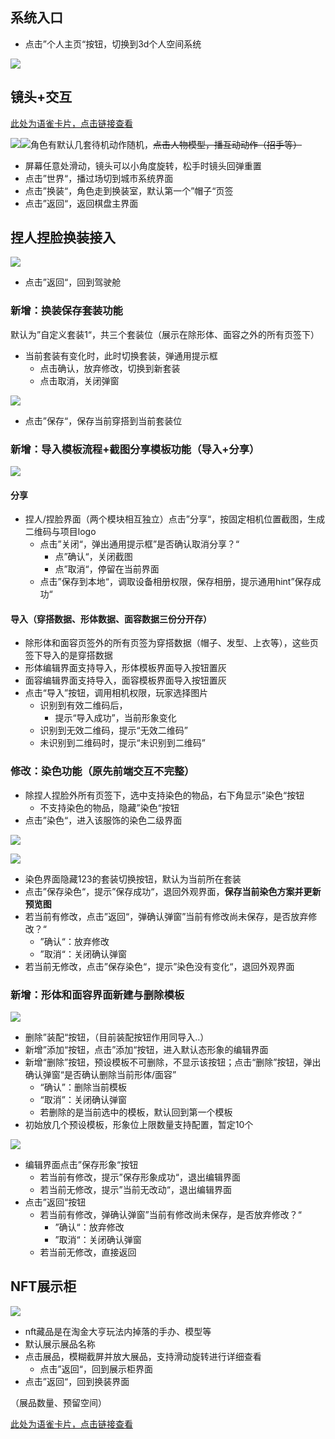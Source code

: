 ## 系统入口
+ 点击”个人主页“按钮，切换到3d个人空间系统

![](https://cdn.nlark.com/yuque/0/2024/png/26927517/1732161107319-325f83ac-a6a0-43f3-b273-c0e090bca85c.png)

## 镜头+交互
[此处为语雀卡片，点击链接查看](https://www.yuque.com/zdlwma/kxyozs/govkic0g24bcpvoe#FDslF)

![](https://cdn.nlark.com/yuque/0/2024/png/26927517/1732157575696-107f6a05-b3f2-4542-b184-bfc660e828b8.png)![](https://cdn.nlark.com/yuque/0/2024/png/26927517/1732167331203-5fdc4159-42ce-483d-8a1f-cb4861d519bb.png)角色有默认几套待机动作随机，~~点击人物模型，播互动动作（招手等）~~

+ 屏幕任意处滑动，镜头可以小角度旋转，松手时镜头回弹重置
+ 点击”世界“，播过场切到城市系统界面
+ 点击”换装“，角色走到换装室，默认第一个”帽子“页签
+ 点击”返回“，返回棋盘主界面

## 捏人捏脸换装接入
![](https://cdn.nlark.com/yuque/0/2024/png/26927517/1732158388036-871a58ae-581a-4230-87f3-c21fed36d675.png)

+ 点击”返回“，回到驾驶舱

### 新增：换装保存套装功能
默认为”自定义套装1“，共三个套装位（展示在除形体、面容之外的所有页签下）

+ 当前套装有变化时，此时切换套装，弹通用提示框
    - 点击确认，放弃修改，切换到新套装
    - 点击取消，关闭弹窗

![](https://cdn.nlark.com/yuque/0/2024/png/26927517/1731655528017-cc1c46c1-9ceb-4d14-92bc-b9cb3e8a299d.png)

+ 点击”保存“，保存当前穿搭到当前套装位

### 新增：导入模板流程+截图分享模板功能（导入+分享）
![](https://cdn.nlark.com/yuque/0/2024/png/26927517/1732166340099-cce1a361-13e8-439f-88cb-1b50417b9785.png)

#### 分享
+ 捏人/捏脸界面（两个模块相互独立）点击”分享“，按固定相机位置截图，生成二维码与项目logo
    - 点击”关闭“，弹出通用提示框”是否确认取消分享？“
        * 点”确认“，关闭截图
        * 点”取消“，停留在当前界面
    - 点击”保存到本地“，调取设备相册权限，保存相册，提示通用hint”保存成功“

#### 导入（穿搭数据、形体数据、面容数据三份分开存）
+ 除形体和面容页签外的所有页签为穿搭数据（帽子、发型、上衣等），这些页签下导入的是穿搭数据
+ 形体编辑界面支持导入，形体模板界面导入按钮置灰
+ 面容编辑界面支持导入，面容模板界面导入按钮置灰
+ 点击“导入”按钮，调用相机权限，玩家选择图片
    - 识别到有效二维码后，
        * 提示“导入成功”，当前形象变化
    - 识别到无效二维码，提示“无效二维码”
    - 未识别到二维码时，提示“未识别到二维码”

### 修改：染色功能（原先前端交互不完整）
+ 除捏人捏脸外所有页签下，选中支持染色的物品，右下角显示”染色“按钮
    - 不支持染色的物品，隐藏”染色“按钮
+ 点击”染色“，进入该服饰的染色二级界面

![](https://cdn.nlark.com/yuque/0/2024/png/26927517/1733291458525-3cc13e88-a5bd-4b3b-9084-3132e264bc7c.png)

![](https://cdn.nlark.com/yuque/0/2024/png/26927517/1733133692289-75683166-9d33-4da2-95de-96d879738c42.png)

+ 染色界面隐藏123的套装切换按钮，默认为当前所在套装
+ 点击”保存染色“，提示”保存成功“，退回外观界面，**保存当前染色方案并更新预览图**
+ 若当前有修改，点击”返回“，弹确认弹窗”当前有修改尚未保存，是否放弃修改？“
    - ”确认“：放弃修改
    - ”取消“：关闭确认弹窗
+ 若当前无修改，点击”保存染色“，提示”染色没有变化“，退回外观界面

### 新增：形体和面容界面新建与删除模板
![](https://cdn.nlark.com/yuque/0/2024/png/26927517/1733197996772-7b3de431-4b3d-4290-b334-3f001aee1ed8.png)

+ 删除”装配“按钮，（目前装配按钮作用同导入..）
+ 新增”添加“按钮，点击”添加“按钮，进入默认态形象的编辑界面
+ 新增“删除”按钮，预设模板不可删除，不显示该按钮；点击“删除”按钮，弹出确认弹窗“是否确认删除当前形体/面容”
    - “确认”：删除当前模板
    - “取消”：关闭确认弹窗
    - 若删除的是当前选中的模板，默认回到第一个模板
+ 初始放几个预设模板，形象位上限数量支持配置，暂定10个

![](https://cdn.nlark.com/yuque/0/2024/png/26927517/1733194174887-cc5b6012-74b6-4070-ab76-09b521d07850.png)

+ 编辑界面点击”保存形象“按钮
    - 若当前有修改，提示”保存形象成功“，退出编辑界面
    - 若当前无修改，提示”当前无改动“，退出编辑界面
+ 点击”返回“按钮
    - 若当前有修改，弹确认弹窗”当前有修改尚未保存，是否放弃修改？“
        * ”确认“：放弃修改
        * ”取消“：关闭确认弹窗
    - 若当前无修改，直接返回

## NFT展示柜
![](https://cdn.nlark.com/yuque/0/2024/png/26927517/1732165525203-52af00ec-71a2-4a17-adf4-47ef2089e956.png)

+ nft藏品是在淘金大亨玩法内掉落的手办、模型等
+ 默认展示展品名称
+ 点击展品，模糊截屏并放大展品，支持滑动旋转进行详细查看
    - 点击”返回“，回到展示柜界面
+ 点击”返回“，回到换装界面

（展品数量、预留空间）

[此处为语雀卡片，点击链接查看](https://www.yuque.com/zdlwma/kxyozs/govkic0g24bcpvoe#Or298)



